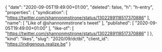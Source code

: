 {
  "date": "2020-09-05T19:49:00+01:00",
  "deleted": false,
  "h": "h-entry",
  "properties": {
    "syndication": [
      "https://twitter.com/shannonmstirone/status/1302289118517370886"
    ],
    "name": [
      "Like of @shannonmstirone's tweet"
    ],
    "published": [
      "2020-09-05T19:49:00+01:00"
    ],
    "like-of": [
      "https://twitter.com/shannonmstirone/status/1302289118517370886"
    ]
  },
  "kind": "likes",
  "slug": "2020/09/dctbl",
  "client_id": "https://indigenous.realize.be"
}
